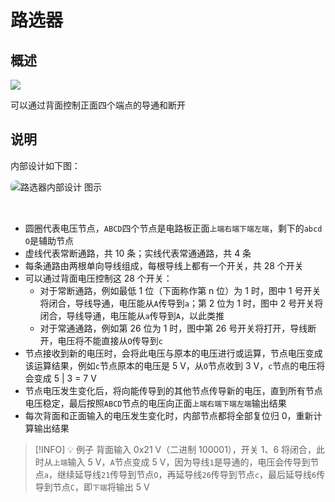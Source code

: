 # 路选器 <Badge text="v1.0" type="info"/>

## 概述

<img src="/images/expand/wires/GVMultiplexerBlock.webp" class="center_image small">

可以通过背面控制正面四个端点的导通和断开

## 说明

内部设计如下图：

<img alt="路选器内部设计 图示" src="/images/expand/wires/MultiplexerDiagram.svg" style="margin: 0 auto 32px; border-radius: 8px;">

* 圆圈代表电压节点，`A`&#8203;`B`&#8203;`C`&#8203;`D`四个节点是电路板正面`上端`&#8203;`右端`&#8203;`下端`&#8203;`左端`，剩下的`a`&#8203;`b`&#8203;`c`&#8203;`d`&#8203;`O`是辅助节点
* 虚线代表常断通路，共 10 条；实线代表常通通路，共 4 条
* 每条通路由两根单向导线组成，每根导线上都有一个开关，共 28 个开关
* 可以通过背面电压控制这 28 个开关：
    * 对于常断通路，例如最低 1 位（下面称作第 n 位）为 1 时，图中 1 号开关将闭合，导线导通，电压能从`A`传导到`a`；第 2 位为 1 时，图中 2 号开关将闭合，导线导通，电压能从`a`传导到`A`，以此类推
    * 对于常通通路，例如第 26 位为 1 时，图中第 26 号开关将打开，导线断开，电压将不能直接从`O`传导到`c`
* 节点接收到新的电压时，会将此电压与原本的电压进行或运算，节点电压变成该运算结果，例如`c`节点原本的电压是 5 V，从`O`节点收到 3 V，`c`节点的电压将会变成 5 | 3 = 7 V
* 节点电压发生变化后，将向能传导到的其他节点传导新的电压，直到所有节点电压稳定，最后按照`A`&#8203;`B`&#8203;`C`&#8203;`D`节点的电压向正面`上端`&#8203;`右端`&#8203;`下端`&#8203;`左端`输出结果
* 每次背面和正面输入的电压发生变化时，内部节点都将全部复位归 0，重新计算输出结果

> [!INFO] 💡 例子
> 背面输入 0x21 V（二进制 100001），开关 1、6 将闭合，此时从`上端`输入 5 V，`A`节点变成 5 V，因为导线`1`是导通的，电压会传导到节点`a`，继续延导线`21`传导到节点`O`，再延导线`26`传导到节点`c`，最后延导线`6`传导到节点`C`，即`下端`将输出 5 V